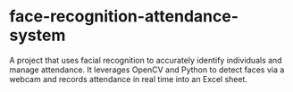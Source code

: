 # face-recognition-attendance-system
A project that uses facial recognition to accurately identify individuals and manage attendance. It leverages OpenCV and Python to detect faces via a webcam and records attendance in real time into an Excel sheet.
